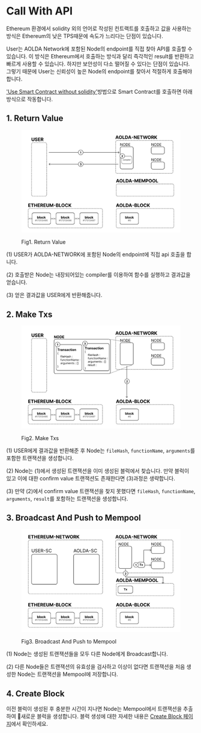 # Call With API

Ethereum 환경에서 solidity 외의 언어로 작성된 컨트랙트를 호출하고 값을 사용하는 방식은 Ethereum의 낮은 TPS때문에 속도가 느리다는 단점이 있습니다.

User는 AOLDA Network에 포함된 Node의 endpoint를 직접 찾아 API를 호출할 수 있습니다. 이 방식은 Ethereum에서 호출하는 방식과 달리 즉각적인 result를 반환하고 빠르게 사용할 수 있습니다. 하지만 보안성이 다소 떨어질 수 있다는 단점이 있습니다. 그렇기 때문에 User는 신뢰성이 높은 Node의 endpoint를 찾아서 적절하게 호출해야 합니다.

['Use Smart Contract without solidity'](../../aolda/aolda-multi-vm/how-to-use/use-smart-contract-without-solidity.md)방법으로 Smart Contract를 호출하면 아래 방식으로 작동합니다.

## 1. Return Value

<figure><img src="../../.gitbook/assets/1. Call Function With API.png" alt=""><figcaption><p>Fig1. Return Value</p></figcaption></figure>

(1) USER가 AOLDA-NETWORK에 포함된 Node의 endpoint에 직접 api 호출을 합니다.

(2) 호출받은 Node는 내장되어있는 compiler를 이용하여 함수를 실행하고 결과값을 얻습니다.

(3) 얻은 결과값을 USER에게 반환해줍니다.

## 2. Make Txs

<figure><img src="../../.gitbook/assets/2. Make Txs.png" alt=""><figcaption><p>Fig2. Make Txs</p></figcaption></figure>

(1) USER에게 결과값을 반환해준 후 Node는 `fileHash`, `functionName`, `arguments`를 포함한 트랜잭션을 생성합니다.

(2) Node는 (1)에서 생성된 트랜잭션을 이미 생성된 블럭에서 찾습니다. 만약 블럭이 있고 이에 대한 confirm value 트랜잭션도 존재한다면 (3)과정은 생략합니다.

(3) 만약 (2)에서 confirm value 트랜잭션을 찾지 못했다면 `fileHash`, `functionName`, `arguments`, `result`를 포함하는 트랜잭션을 생성합니다.

## 3. Broadcast And Push to Mempool

<figure><img src="../../.gitbook/assets/3. Broadcast And Push to Mempool (1).png" alt=""><figcaption><p>Fig3. Broadcast And Push to Mempool</p></figcaption></figure>

(1) Node는 생성된 트랜잭션들을 모두 다른 Node에게 Broadcast합니다.

(2) 다른 Node들은 트랜잭션의 유효성을 검사하고 이상이 없다면 트랜잭션을 처음 생성한 Node는 트랜잭션을 Mempool에 저장합니다.

## 4. Create Block

이전 블럭이 생성된 후 충분한 시간이 지나면 Node는 Mempool에서 트랜잭션을 추출하여 새로운 블럭을 생성합니다. 블럭 생성에 대한 자세한 내용은 [Create Block 페이지](../create-aolda-block.md)에서 확인하세요.
